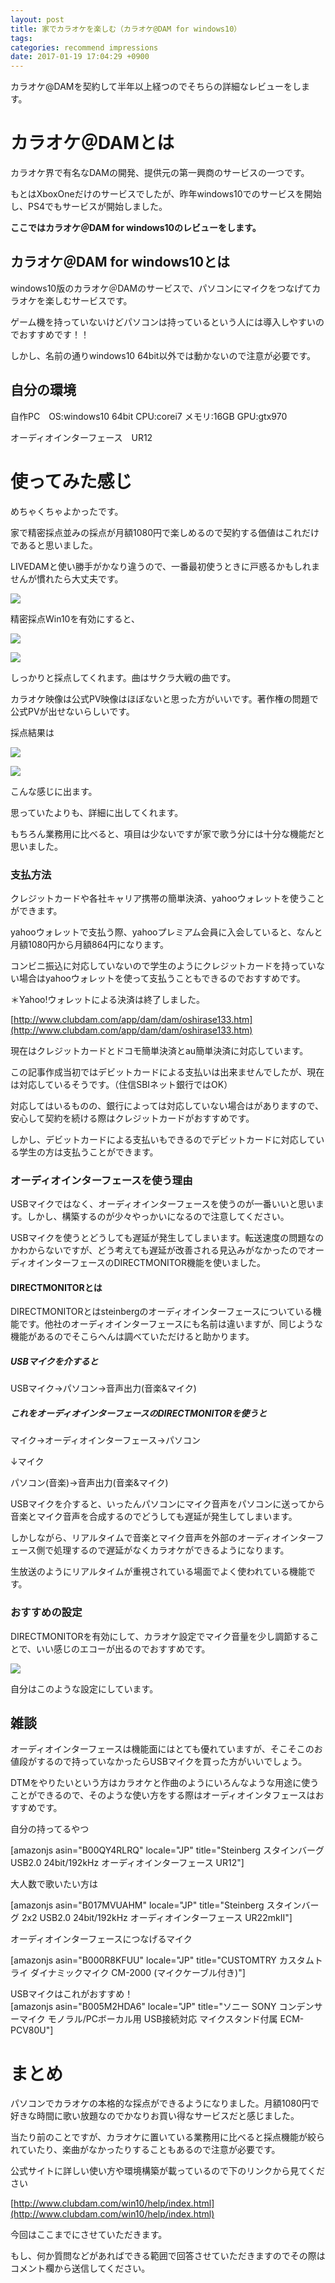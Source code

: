```yaml
---
layout: post
title: 家でカラオケを楽しむ（カラオケ@DAM for windows10）
tags:
categories: recommend impressions
date: 2017-01-19 17:04:29 +0900
---
```


カラオケ@DAMを契約して半年以上経つのでそちらの詳細なレビューをします。

カラオケ＠DAMとは
==========

カラオケ界で有名なDAMの開発、提供元の第一興商のサービスの一つです。

もとはXboxOneだけのサービスでしたが、昨年windows10でのサービスを開始し、PS4でもサービスが開始しました。

**ここではカラオケ＠DAM for windows10のレビューをします。**

**カラオケ＠DAM for windows10とは**
----------------------------

windows10版のカラオケ＠DAMのサービスで、パソコンにマイクをつなげてカラオケを楽しむサービスです。

ゲーム機を持っていないけどパソコンは持っているという人には導入しやすいのでおすすめです！！

しかし、名前の通りwindows10 64bit以外では動かないので注意が必要です。

自分の環境
-----

自作PC　OS:windows10 64bit CPU:corei7 メモリ:16GB GPU:gtx970

オーディオインターフェース　UR12

使ってみた感じ
=======

めちゃくちゃよかったです。

家で精密採点並みの採点が月額1080円で楽しめるので契約する価値はこれだけであると思いました。

LIVEDAMと使い勝手がかなり違うので、一番最初使うときに戸惑るかもしれませんが慣れたら大丈夫です。

![](../../../../images/myself/karaoke/windows10/menu.png)

精密採点Win10を有効にすると、

![](../../../../images/myself/karaoke/windows10/1.png)

![](../../../../images/myself/karaoke/windows10/2.png)

しっかりと採点してくれます。曲はサクラ大戦の曲です。

カラオケ映像は公式PV映像はほぼないと思った方がいいです。著作権の問題で公式PVが出せないらしいです。

採点結果は

![](../../../../images/myself/karaoke/windows10/score1.png)

![](../../../../images/myself/karaoke/windows10/score2.png)

こんな感じに出ます。

思っていたよりも、詳細に出してくれます。

もちろん業務用に比べると、項目は少ないですが家で歌う分には十分な機能だと思いました。

### 支払方法

クレジットカードや各社キャリア携帯の簡単決済、yahooウォレットを使うことができます。

yahooウォレットで支払う際、yahooプレミアム会員に入会していると、なんと月額1080円から月額864円になります。

コンビニ振込に対応していないので学生のようにクレジットカードを持っていない場合はyahooウォレットを使って支払うこともできるのでおすすめです。

＊Yahoo!ウォレットによる決済は終了しました。

[http://www.clubdam.com/app/dam/dam/oshirase133.htm](http://www.clubdam.com/app/dam/dam/oshirase133.htm)

現在はクレジットカードとドコモ簡単決済とau簡単決済に対応しています。

この記事作成当初ではデビットカードによる支払いは出来ませんでしたが、現在は対応しているそうです。（住信SBIネット銀行ではOK）

対応してはいるものの、銀行によっては対応していない場合はがありますので、安心して契約を続ける際はクレジットカードがおすすめです。

しかし、デビットカードによる支払いもできるのでデビットカードに対応している学生の方は支払うことができます。

### オーディオインターフェースを使う理由

USBマイクではなく、オーディオインターフェースを使うのが一番いいと思います。しかし、構築するのが少々やっかいになるので注意してください。

USBマイクを使うとどうしても遅延が発生してしまいます。転送速度の問題なのかわからないですが、どう考えても遅延が改善される見込みがなかったのでオーディオインターフェースのDIRECTMONITOR機能を使いました。

#### DIRECTMONITORとは

DIRECTMONITORとはsteinbergのオーディオインターフェースについている機能です。他社のオーディオインターフェースにも名前は違いますが、同じような機能があるのでそこらへんは調べていただけると助かります。

##### USBマイクを介すると

USBマイク->パソコン->音声出力(音楽&マイク)

##### これをオーディオインターフェースのDIRECTMONITORを使うと

マイク->オーディオインターフェース->パソコン

↓マイク

パソコン(音楽)->音声出力(音楽&マイク)

USBマイクを介すると、いったんパソコンにマイク音声をパソコンに送ってから音楽とマイク音声を合成するのでどうしても遅延が発生してしまいます。

しかしながら、リアルタイムで音楽とマイク音声を外部のオーディオインターフェース側で処理するので遅延がなくカラオケができるようになります。

生放送のようにリアルタイムが重視されている場面でよく使われている機能です。

### おすすめの設定

DIRECTMONITORを有効にして、カラオケ設定でマイク音量を少し調節することで、いい感じのエコーが出るのでおすすめです。

![](../../../../images/myself/karaoke/windows10/setting.png)

自分はこのような設定にしています。

雑談
--

オーディオインターフェースは機能面にはとても優れていますが、そこそこのお値段がするので持っていなかったらUSBマイクを買った方がいいでしょう。

DTMをやりたいという方はカラオケと作曲のようにいろんなような用途に使うことができるので、そのような使い方をする際はオーディオインタフェースはおすすめです。

自分の持ってるやつ

\[amazonjs asin="B00QY4RLRQ" locale="JP" title="Steinberg スタインバーグ USB2.0 24bit/192kHz オーディオインターフェース UR12"\]

大人数で歌いたい方は  

\[amazonjs asin="B017MVUAHM" locale="JP" title="Steinberg スタインバーグ 2x2 USB2.0 24bit/192kHz オーディオインターフェース UR22mkII"\]

オーディオインターフェースにつなげるマイク

\[amazonjs asin="B000R8KFUU" locale="JP" title="CUSTOMTRY カスタムトライ ダイナミックマイク CM-2000 (マイクケーブル付き)"\]

USBマイクはこれがおすすめ！  
\[amazonjs asin="B005M2HDA6" locale="JP" title="ソニー SONY コンデンサーマイク モノラル/PCボーカル用 USB接続対応 マイクスタンド付属 ECM-PCV80U"\]

まとめ
===

パソコンでカラオケの本格的な採点ができるようになりました。月額1080円で好きな時間に歌い放題なのでかなりお買い得なサービスだと感じました。

当たり前のことですが、カラオケに置いている業務用に比べると採点機能が絞られていたり、楽曲がなかったりすることもあるので注意が必要です。

公式サイトに詳しい使い方や環境構築が載っているので下のリンクから見てください

[http://www.clubdam.com/win10/help/index.html](http://www.clubdam.com/win10/help/index.html)

今回はここまでにさせていただきます。

もし、何か質問などがあればできる範囲で回答させていただきますのでその際はコメント欄から送信してください。
